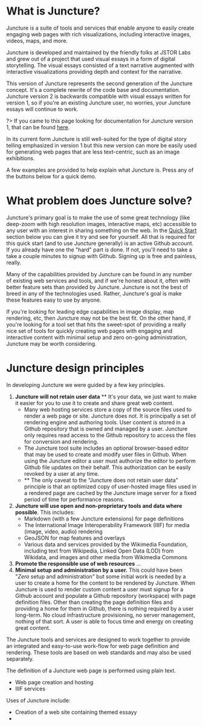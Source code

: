 # What is Juncture?

Juncture is a suite of tools and services that enable anyone to easily create engaging web pages with rich visualizations, including interactive images, videos, maps, and more.  

Juncture is developed and maintained by the friendly folks at JSTOR Labs and grew out of a project that used visual essays in a form of digital storytelling.  The visual essays consisted of a text narrative augmented with interactive visualizations providing depth and context for the narrative.  

This version of Juncture represents the second generation of the Juncture concept.  It's a complete rewrite of the code base and documentation.  Juncture version 2 is backwards compatible with visual essays written for version 1, so if you're an existing Juncture user, no worries, your Juncture essays will continue to work.  

?> If you came to this page looking for documentation for Juncture version 1, that can be found [here](https://github.com/jstor-labs/juncture/wiki).

In its current form Juncture is still well-suited for the type of digital story telling emphasized in version 1 but this new version can more be easily used for generating web pages that are less text-centric, such as an image exhibitions.

A few examples are provided to help explain what Juncture is.  Press any of the buttons below for a quick demo.

<ve-modal button-label="Hello, Juncture" src="juncture-digital/juncture/examples/hello-juncture"></ve-modal> <ve-modal button-label="Bedroom in Arles" src="juncture-digital/juncture/examples/bedroom-in-arles"></ve-modal>

# What problem does Juncture solve?

Juncture's primary goal is to make the use of some great technology (like deep-zoom with high resolution images, interactive maps, etc) accessible to any user with an interest in sharing something on the web.  In the [Quick Start](/quick-start) section below you can give it try and see for yourself.  All that is required for this quick start (and to use Juncture generally) is an active Github account.  If you already have one the "hard" part is done.  If not, you'll need to take a take a couple minutes to signup with Github.  Signing up is free and painless, really.

Many of the capabilities provided by Juncture can be found in any number of existing web services and tools, and if we're honest about it, often with better feature sets than provided by Juncture.  Juncture is not the best of breed in any of the technologies used.  Rather, Juncture's goal is make these features easy to use by anyone. 

If you're looking for leading edge capabilities in image display, map rendering, etc, then Juncture may not be the best fit.  On the other hand, if you're looking for a tool set that hits the sweet-spot of providing a really nice set of tools for quickly creating web pages with engaging and interactive content with minimal setup and zero on-going administration, Juncture may be worth considering.

# Juncture design principles

In developing Juncture we were guided by a few key principles.

1. **Juncture will not retain user data** **  It's your data, we just want to make it easier for you to use it to create and share great web content.
    - Many web hosting services store a copy of the source files used to render a web page or site.  Juncture does not.  It is principally a set of rendering engine and authoring tools.  User content is stored in a Github repository that is owned and managed by a user.  Juncture only requires read access to the Github repository to access the files for conversion and rendering.
    - The Juncture tool suite includes an optional browser-based editor that may be used to create and modify user files in Github.  When using the Juncture editor a user must authorize the editor to perform Github file updates on their behalf.  This authorization can be easily revoked by a user at any time.
    - ** The only caveat to the "Juncture does not retain user data" principle is that an optimized copy of user-hosted image files used in a rendered page are cached by the Juncture image server for a fixed period of time for performance reasons.
2. **Juncture will use open and non-proprietary tools and data where possible**.  This includes:
    - Markdown (with a few Juncture extensions) for page definitions
    - The International Image Interoperability Framework (IIIF) for media (image, video, audio) rendering
    - GeoJSON for map features and overlays
    - Various data and services provided by the Wikimedia Foundation, including text from Wikipedia, Linked Open Data (LOD) from Wikidata, and images and other media from Wikimedia Commons
3. **Promote the responsible use of web resources** ...
3. **Minimal setup and administration by a user.**  This could have been "_Zero_ setup and administration" but some initial work is needed by a user to create a home for the content to be rendered by Juncture.  When Juncture is used to render custom content a user must signup for a Github account and populate a Github repository (workspace) with page definition files.  Other than creating the page definition files and providing a home for them in Github, there is nothing required by a user long-term.  No cloud infrastructure provisioning, no server management, nothing of that sort. A user is able to focus time and energy on creating great content. 

The Juncture tools and services are designed to work together to provide an integrated and easy-to-use work-flow for web page definition and rendering.  These tools are based on web standards and may also be used separately.

The definition of a Juncture web page is performed using plain text.

- Web page creation and hosting
- IIIF services

Uses of Juncture include:

- Creation of a web site containing themed essayy
- 
